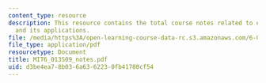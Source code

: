 ```yaml
---
content_type: resource
description: This resource contains the total course notes related to electromagnetics
  and its applications.
file: /media/https%3A/open-learning-course-data-rc.s3.amazonaws.com/6-013-electromagnetics-and-applications-spring-2009/d3be4ea78b036a6362230fb41780cf54_MIT6_013S09_notes.pdf
file_type: application/pdf
resourcetype: Document
title: MIT6_013S09_notes.pdf
uid: d3be4ea7-8b03-6a63-6223-0fb41780cf54
---
```

